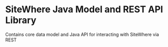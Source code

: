 # SiteWhere Java Model and REST API Library
Contains core data model and Java API for interacting with SiteWhere via REST
